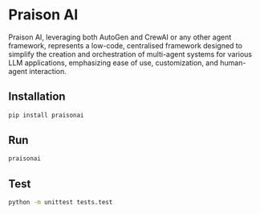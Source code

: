 # Praison AI

Praison AI, leveraging both AutoGen and CrewAI or any other agent framework, represents a low-code, centralised framework designed to simplify the creation and orchestration of multi-agent systems for various LLM applications, emphasizing ease of use, customization, and human-agent interaction.

## Installation

```bash
pip install praisonai
```

## Run

```bash
praisonai
```

## Test
    
```bash
python -m unittest tests.test 
```